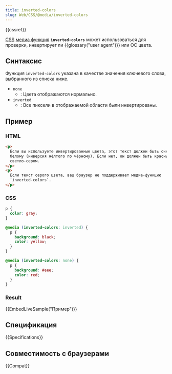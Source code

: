```yaml
---
title: inverted-colors
slug: Web/CSS/@media/inverted-colors
---
```


{{cssref}}

[CSS](/ru/docs/Web/CSS) [медиа функция](/ru/docs/Web/CSS/Media_Queries/Using_media_queries) **`inverted-colors`** может использоваться для проверки, инвертирует ли {{glossary("user agent")}} или ОС цвета.

## Синтаксис

Функция `inverted-colors` указана в качестве значения ключевого слова, выбранного из списка ниже.

- `none`
  - : Цвета отображаются нормально.
- `inverted`
  - : Все пиксели в отображаемой области были инвертированы.

## Пример

### HTML

```html
<p>
  Если вы используете инвертированные цвета, этот текст должен быть синим по
  белому (инверсия жёлтого по чёрному). Если нет, он должен быть красным на
  светло-сером.
</p>
<p>
  Если текст серого цвета, ваш браузер не поддерживает медиа-функцию
  `inverted-colors`.
</p>
```

### CSS

```css
p {
  color: gray;
}

@media (inverted-colors: inverted) {
  p {
    background: black;
    color: yellow;
  }
}

@media (inverted-colors: none) {
  p {
    background: #eee;
    color: red;
  }
}
```

### Result

{{EmbedLiveSample("Пример")}}

## Спецификация

{{Specifications}}

## Совместимость с браузерами

{{Compat}}
